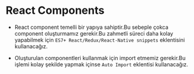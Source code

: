 # React Components

- React component temelli bir yapıya sahiptir.Bu sebeple çokca component oluşturmamız gerekir.Bu zahmetli süreci daha kolay yapabilmek için `ES7+ React/Redux/React-Native snippets` eklentisini kullanacağız.

- Oluşturulan componentleri kullanmak için import etmemiz gerekir.Bu işlemi kolay şekilde yapmak içinse `Auto Import` eklentisi kullanacağız.
